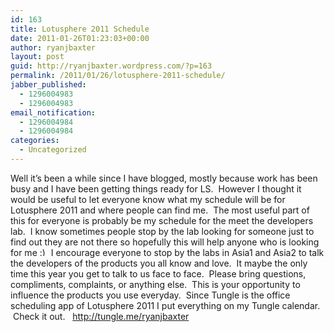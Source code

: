 ```yaml
---
id: 163
title: Lotusphere 2011 Schedule
date: 2011-01-26T01:23:03+00:00
author: ryanjbaxter
layout: post
guid: http://ryanjbaxter.wordpress.com/?p=163
permalink: /2011/01/26/lotusphere-2011-schedule/
jabber_published:
  - 1296004983
  - 1296004983
email_notification:
  - 1296004984
  - 1296004984
categories:
  - Uncategorized
---
```

Well it&#8217;s been a while since I have blogged, mostly because work has been busy and I have been getting things ready for LS.  However I thought it would be useful to let everyone know what my schedule will be for Lotusphere 2011 and where people can find me.  The most useful part of this for everyone is probably be my schedule for the meet the developers lab.  I know sometimes people stop by the lab looking for someone just to find out they are not there so hopefully this will help anyone who is looking for me  <img src="http://ryanjbaxter.com/wp-includes/images/smilies/simple-smile.png" alt=":)" class="wp-smiley" style="height: 1em; max-height: 1em;" /> I encourage everyone to stop by the labs in Asia1 and Asia2 to talk the developers of the products you all know and love.  It maybe the only time this year you get to talk to us face to face.  Please bring questions, compliments, complaints, or anything else.  This is your opportunity to influence the products you use everyday.  Since Tungle is the office scheduling app of Lotusphere 2011 I put everything on my Tungle calendar.  Check it out.   <a href="http://tungle.me/ryanjbaxter" target="_blank">http://tungle.me/ryanjbaxter </a>